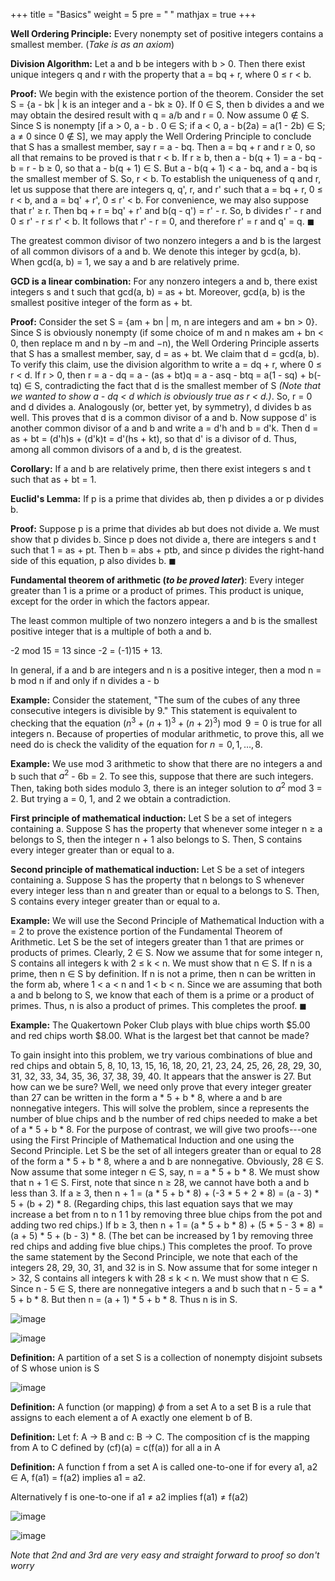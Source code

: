 +++
title = "Basics"
weight = 5
pre = "<b> </b>"
mathjax = true
+++

**Well Ordering Principle:** Every nonempty set of positive integers
contains a smallest member. (*Take is as an axiom*)

**Division Algorithm:** Let a and b be integers with b $>$ 0. Then there
exist unique integers q and r with the property that a $=$ bq $+$ r,
where 0 $\leq$ r $<$ b.

**Proof:** We begin with the existence portion of the theorem. Consider
the set S = {a - bk $\vert$ k is an integer and a - bk $\geq$ 0}. If 0
$\in$ S, then b divides a and we may obtain the desired result with q =
a/b and r = 0. Now assume 0 $\notin$ S. Since S is nonempty \[if a $>$
0, a - b . 0 $\in$ S; if a $<$ 0, a - b(2a) = a(1 - 2b) $\in$ S; a
$\neq$ 0 since 0 $\notin$ S\], we may apply the Well Ordering Principle
to conclude that S has a smallest member, say r = a - bq. Then a = bq +
r and r $\geq$ 0, so all that remains to be proved is that r $<$ b. If r
$\geq$ b, then a - b(q + 1) = a - bq - b = r - b $\geq$ 0, so that a -
b(q + 1) $\in$ S. But a - b(q + 1) $<$ a - bq, and a - bq is the
smallest member of S. So, r $<$ b. To establish the uniqueness of q and
r, let us suppose that there are integers q, q', r, and r' such that a =
bq + r, 0 $\leq$ r $<$ b, and a = bq' + r', 0 $\leq$ r' $<$ b. For
convenience, we may also suppose that r' $\geq$ r. Then bq + r = bq' +
r' and b(q - q') = r' - r. So, b divides r' - r and 0 $\leq$ r' - r
$\leq$ r' $<$ b. It follows that r' - r = 0, and therefore r' = r and q'
= q. $\blacksquare$

The greatest common divisor of two nonzero integers a and b is the
largest of all common divisors of a and b. We denote this integer by
gcd(a, b). When gcd(a, b) = 1, we say a and b are relatively prime.

**GCD is a linear combination:** For any nonzero integers a and b, there
exist integers s and t such that gcd(a, b) = as + bt. Moreover, gcd(a,
b) is the smallest positive integer of the form as + bt.

**Proof:** Consider the set S = {am + bn $\vert$ m, n are integers and
am + bn $>$ 0}. Since S is obviously nonempty (if some choice of m and n
makes am + bn $<$ 0, then replace m and n by $-$m and $-$n), the Well
Ordering Principle asserts that S has a smallest member, say, d = as +
bt. We claim that d = gcd(a, b). To verify this claim, use the division
algorithm to write a = dq + r, where 0 $\leq$ r $<$ d. If r $>$ 0, then
r = a - dq = a - (as + bt)q = a - asq - btq = a(1 - sq) + b(-tq) $\in$
S, contradicting the fact that d is the smallest member of S *(Note that
we wanted to show a - dq $<$ d which is obviously true as r $<$ d.)*.
So, r = 0 and d divides a. Analogously (or, better yet, by symmetry), d
divides b as well. This proves that d is a common divisor of a and b.
Now suppose d' is another common divisor of a and b and write a = d'h
and b = d'k. Then d = as + bt = (d'h)s + (d'k)t = d'(hs + kt), so that
d' is a divisor of d. Thus, among all common divisors of a and b, d is
the greatest.

**Corollary:** If a and b are relatively prime, then there exist
integers s and t such that as + bt = 1.

**Euclid's Lemma:** If p is a prime that divides ab, then p divides a or
p divides b.

**Proof:** Suppose p is a prime that divides ab but does not divide a.
We must show that p divides b. Since p does not divide a, there are
integers s and t such that 1 = as + pt. Then b = abs + ptb, and since p
divides the right-hand side of this equation, p also divides b.
$\blacksquare$

**Fundamental theorem of arithmetic (*to be proved later*)**: Every
integer greater than 1 is a prime or a product of primes. This product
is unique, except for the order in which the factors appear.

The least common multiple of two nonzero integers a and b is the
smallest positive integer that is a multiple of both a and b.

-2 mod 15 = 13 since -2 = (-1)15 + 13.

In general, if a and b are integers and n is a positive integer, then a
mod n = b mod n if and only if n divides a - b

**Example:** Consider the statement, "The sum of the cubes of any three
consecutive integers is divisible by 9." This statement is equivalent
to checking that the equation
$(n^3 + (n + 1)^3 + (n + 2)^3) \bmod 9 = 0$ is true for all integers n.
Because of properties of modular arithmetic, to prove this, all we need
do is check the validity of the equation for $n = 0, 1, \dots, 8$.

**Example:** We use mod 3 arithmetic to show that there are no integers
a and b such that $a^2$ - 6b = 2. To see this, suppose that there are
such integers. Then, taking both sides modulo 3, there is an integer
solution to $a^2$ mod 3 = 2. But trying a = 0, 1, and 2 we obtain a
contradiction.

**First principle of mathematical induction:** Let S be a set of
integers containing a. Suppose S has the property that whenever some
integer n $\geq$ a belongs to S, then the integer n + 1 also belongs to
S. Then, S contains every integer greater than or equal to a.

**Second principle of mathematical induction:** Let S be a set of
integers containing a. Suppose S has the property that n belongs to S
whenever every integer less than n and greater than or equal to a
belongs to S. Then, S contains every integer greater than or equal to a.

**Example:** We will use the Second Principle of Mathematical Induction
with a = 2 to prove the existence portion of the Fundamental Theorem of
Arithmetic. Let S be the set of integers greater than 1 that are primes
or products of primes. Clearly, 2 $\in$ S. Now we assume that for some
integer n, S contains all integers k with 2 $\leq$ k $<$ n. We must show
that n $\in$ S. If n is a prime, then n $\in$ S by definition. If n is
not a prime, then n can be written in the form ab, where 1 $<$ a $<$ n
and 1 $<$ b $<$ n. Since we are assuming that both a and b belong to S,
we know that each of them is a prime or a product of primes. Thus, n is
also a product of primes. This completes the proof. $\blacksquare$

**Example:** The Quakertown Poker Club plays with blue chips worth
\$5.00 and red chips worth \$8.00. What is the largest bet that cannot
be made?

To gain insight into this problem, we try various combinations of blue
and red chips and obtain 5, 8, 10, 13, 15, 16, 18, 20, 21, 23, 24, 25,
26, 28, 29, 30, 31, 32, 33, 34, 35, 36, 37, 38, 39, 40. It appears that
the answer is 27. But how can we be sure? Well, we need only prove that
every integer greater than 27 can be written in the form a \* 5 + b \*
8, where a and b are nonnegative integers. This will solve the problem,
since a represents the number of blue chips and b the number of red
chips needed to make a bet of a \* 5 + b \* 8. For the purpose of
contrast, we will give two proofs---one using the First Principle of
Mathematical Induction and one using the Second Principle. Let S be the
set of all integers greater than or equal to 28 of the form a \* 5 + b
\* 8, where a and b are nonnegative. Obviously, 28 $\in$ S. Now assume
that some integer n $\in$ S, say, n = a \* 5 + b \* 8. We must show that
n + 1 $\in$ S. First, note that since n $\geq$ 28, we cannot have both a
and b less than 3. If a $\geq$ 3, then n + 1 = (a \* 5 + b \* 8) + (-3
\* 5 + 2 \* 8) = (a - 3) \* 5 + (b + 2) \* 8. (Regarding chips, this
last equation says that we may increase a bet from n to n 1 1 by
removing three blue chips from the pot and adding two red chips.) If b
$\geq$ 3, then n + 1 = (a \* 5 + b \* 8) + (5 \* 5 - 3 \* 8) = (a + 5)
\* 5 + (b - 3) \* 8. (The bet can be increased by 1 by removing three
red chips and adding five blue chips.) This completes the proof. To
prove the same statement by the Second Principle, we note that each of
the integers 28, 29, 30, 31, and 32 is in S. Now assume that for some
integer n $>$ 32, S contains all integers k with 28 $\leq$ k $<$ n. We
must show that n $\in$ S. Since n - 5 $\in$ S, there are nonnegative
integers a and b such that n - 5 = a \* 5 + b \* 8. But then n = (a + 1)
\* 5 + b \* 8. Thus n is in S.

![image](/upsc/mathematics-optional/algebra/basic_2.png)

![image](/upsc/mathematics-optional/algebra/basic_3.png)

**Definition:** A partition of a set S is a collection of nonempty
disjoint subsets of S whose union is S

![image](/upsc/mathematics-optional/algebra/basic_4.png)

**Definition:** A function (or mapping) $\phi$ from a set A to a set B
is a rule that assigns to each element a of A exactly one element b of
B.

**Definition:** Let f: A → B and c: B → C. The composition cf is the
mapping from A to C defined by (cf)(a) = c(f(a)) for all a in A

**Definition:** A function f from a set A is called one-to-one if for
every a1, a2 $\in$ A, f(a1) = f(a2) implies a1 = a2.

Alternatively f is one-to-one if a1 $\neq$ a2 implies f(a1) $\neq$ f(a2)

![image](/upsc/mathematics-optional/algebra/basic_5.png)

![image](/upsc/mathematics-optional/algebra/basic_6.png)

*Note that 2nd and 3rd are very easy and straight forward to proof so
don't worry*
